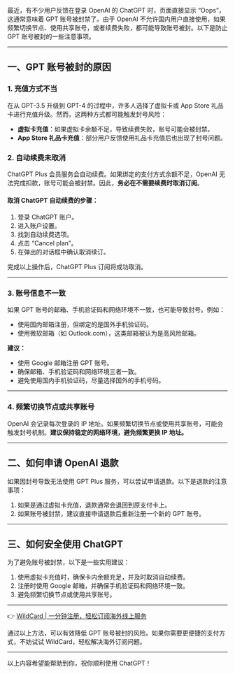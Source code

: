 最近，有不少用户反馈在登录 OpenAI 的 ChatGPT 时，页面直接显示 “Oops”，这通常意味着 GPT 账号被封禁了。由于 OpenAI 不允许国内用户直接使用，如果频繁切换节点、使用共享账号，或者续费失败，都可能导致账号被封。以下是防止 GPT 账号被封的一些注意事项。

---

## 一、GPT 账号被封的原因

### 1. 充值方式不当

在从 GPT-3.5 升级到 GPT-4 的过程中，许多人选择了虚拟卡或 App Store 礼品卡进行充值升级。然而，这两种方式都可能触发封号风险：

- **虚拟卡充值**：如果虚拟卡余额不足，导致续费失败，账号可能会被封禁。
- **App Store 礼品卡充值**：部分用户反馈使用礼品卡充值后也出现了封号问题。

### 2. 自动续费未取消

ChatGPT Plus 会员服务会自动续费。如果绑定的支付方式余额不足，OpenAI 无法完成扣款，账号可能会被封禁。因此，**务必在不需要续费时取消订阅**。

#### 取消 ChatGPT 自动续费的步骤：
1. 登录 ChatGPT 账户。
2. 进入账户设置。
3. 找到自动续费选项。
4. 点击 “Cancel plan”。
5. 在弹出的对话框中确认取消续订。

完成以上操作后，ChatGPT Plus 订阅将成功取消。

---

### 3. 账号信息不一致

如果 GPT 账号的邮箱、手机验证码和网络环境不一致，也可能导致封号。例如：
- 使用国内邮箱注册，但绑定的是国外手机验证码。
- 使用微软邮箱（如 Outlook.com），这类邮箱被认为是高风险邮箱。

**建议：**
- 使用 Google 邮箱注册 GPT 账号。
- 确保邮箱、手机验证码和网络环境三者一致。
- 避免使用国内手机验证码，尽量选择国外的手机号码。

---

### 4. 频繁切换节点或共享账号

OpenAI 会记录每次登录的 IP 地址。如果频繁切换节点或使用共享账号，可能会触发封号机制。**建议保持稳定的网络环境，避免频繁更换 IP 地址。**

---

## 二、如何申请 OpenAI 退款

如果因封号导致无法使用 GPT Plus 服务，可以尝试申请退款。以下是退款的注意事项：

1. 如果是通过虚拟卡充值，退款通常会退回到原支付卡上。
2. 如果账号被封禁，建议直接申请退款后重新注册一个新的 GPT 账号。

---

## 三、如何安全使用 ChatGPT

为了避免账号被封禁，以下是一些实用建议：
1. 使用虚拟卡充值时，确保卡内余额充足，并及时取消自动续费。
2. 注册时使用 Google 邮箱，并确保手机验证码和网络环境一致。
3. 避免频繁切换节点或使用共享账号。

---

👉 [WildCard | 一分钟注册，轻松订阅海外线上服务](https://bit.ly/bewildcard)

通过以上方法，可以有效降低 GPT 账号被封的风险。如果你需要更便捷的支付方式，不妨试试 WildCard，轻松解决海外订阅问题。

---

以上内容希望能帮助到你，祝你顺利使用 ChatGPT！